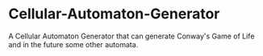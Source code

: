 # Cellular-Automaton-Generator
A Cellular Automaton Generator that can generate Conway's Game of Life and in the future some other automata.
